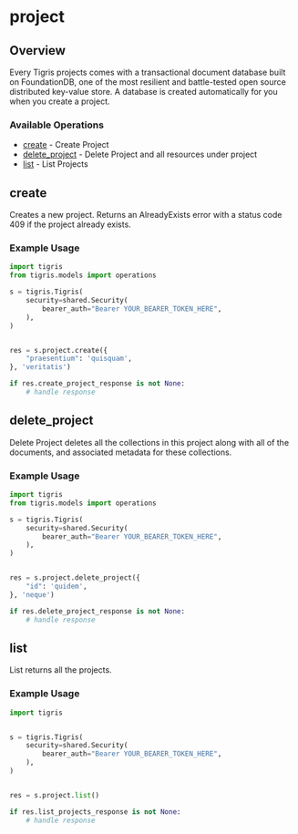 # project

## Overview

Every Tigris projects comes with a transactional document database built on FoundationDB, one of the most resilient and battle-tested open source distributed key-value store. A database is created automatically for you when you create a project.

### Available Operations

* [create](#create) - Create Project
* [delete_project](#delete_project) - Delete Project and all resources under project
* [list](#list) - List Projects

## create

Creates a new project. Returns an AlreadyExists error with a status code 409 if the project already exists.

### Example Usage

```python
import tigris
from tigris.models import operations

s = tigris.Tigris(
    security=shared.Security(
        bearer_auth="Bearer YOUR_BEARER_TOKEN_HERE",
    ),
)


res = s.project.create({
    "praesentium": 'quisquam',
}, 'veritatis')

if res.create_project_response is not None:
    # handle response
```

## delete_project

Delete Project deletes all the collections in this project along with all of the documents, and associated metadata for these collections.

### Example Usage

```python
import tigris
from tigris.models import operations

s = tigris.Tigris(
    security=shared.Security(
        bearer_auth="Bearer YOUR_BEARER_TOKEN_HERE",
    ),
)


res = s.project.delete_project({
    "id": 'quidem',
}, 'neque')

if res.delete_project_response is not None:
    # handle response
```

## list

List returns all the projects.

### Example Usage

```python
import tigris


s = tigris.Tigris(
    security=shared.Security(
        bearer_auth="Bearer YOUR_BEARER_TOKEN_HERE",
    ),
)


res = s.project.list()

if res.list_projects_response is not None:
    # handle response
```
